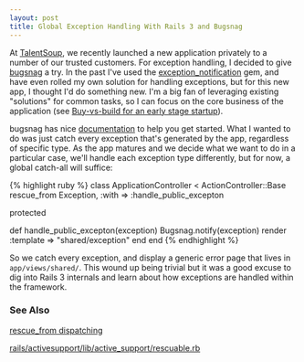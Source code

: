 ```yaml
---
layout: post
title: Global Exception Handling With Rails 3 and Bugsnag
---
```

<p>At <a href="https://talentsoup.com">TalentSoup</a>, we recently launched a new application privately to a number of our trusted customers.  For exception handling, I decided to give <a href="http://bugsnag.com">bugsnag</a> a try.  In the past I've used the <a href="https://github.com/rails/exception_notification">exception_notification</a> gem, and have even rolled my own solution for handling exceptions, but for this new app, I thought I'd do something new. I'm a big fan of leveraging existing "solutions" for common tasks, so I can focus on the core business of the application (see <a href="http://fhwang.net/2012/02/19/Buy-vs-build-for-an-early-stage-startup">Buy-vs-build for an early stage startup</a>).</p>

<p>bugsnag has nice <a href="https://bugsnag.com/docs/notifiers/ruby">documentation</a> to help you get started. What I wanted to do was just catch every exception that's generated by the app, regardless of specific type.  As the app matures and we decide what we want to do in a particular case, we'll handle each exception type differently, but for now, a global catch-all will suffice:</p>

<p>
{% highlight ruby %}
class ApplicationController < ActionController::Base
  rescue_from Exception, :with => :handle_public_excepton
  
  protected

  def handle_public_excepton(exception)
    Bugsnag.notify(exception)
    render :template => "shared/exception"
  end
end
{% endhighlight %}
</p>

<p>So we catch every exception, and display a generic error page that lives in <code>app/views/shared/</code>. This wound up being trivial but it was a good excuse to dig into Rails 3 internals and learn about how exceptions are handled within the framework.</p>

<h3>See Also</h3>
<p><a href="http://m.onkey.org/rescue-from-dispatching">rescue_from dispatching</a></p>
<p><a href="https://github.com/rails/rails/blob/master/activesupport/lib/active_support/rescuable.rb">rails/activesupport/lib/active_support/rescuable.rb</a></p>